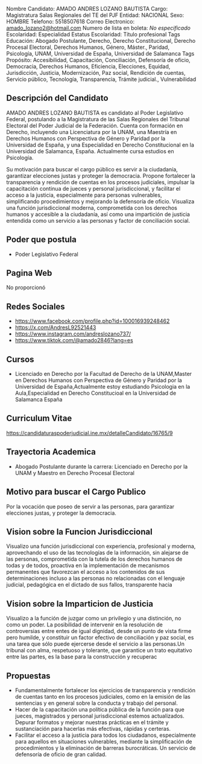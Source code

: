 Nombre Candidato: AMADO ANDRES LOZANO BAUTISTA
Cargo: Magistratura Salas Regionales del TE del PJF
Entidad: NACIONAL
Sexo: HOMBRE
Telefono: 5518507618
Correo Electronico: amado_lozano2@hotmail.com
Numero de lista en boleta: *No especificado*
Escolaridad: Especialidad
Estatus Escolaridad: Título profesional
Tags Educación: Abogado Postulante, Derecho, Derecho Constitucional, Derecho Procesal Electoral, Derechos Humanos, Género, Máster., Paridad, Psicología, UNAM, Universidad de España, Universidad de Salamanca
Tags Propósito: Accesibilidad, Capacitación, Conciliación, Defensoría de oficio, Democracia, Derechos Humanos, Eficiencia, Elecciones, Equidad, Jurisdicción, Justicia, Modernización, Paz social, Rendición de cuentas, Servicio público, Tecnología, Transparencia, Trámite judicial., Vulnerabilidad


## Descripción del Candidato 

AMADO ANDRES LOZANO BAUTISTA es candidato al Poder Legislativo Federal, postulando a la Magistratura de las Salas Regionales del Tribunal Electoral del Poder Judicial de la Federación. Cuenta con formación en Derecho, incluyendo una Licenciatura por la UNAM, una Maestría en Derechos Humanos con Perspectiva de Género y Paridad por la Universidad de España, y una Especialidad en Derecho Constitucional en la Universidad de Salamanca, España. Actualmente cursa estudios en Psicología.

Su motivación para buscar el cargo público es servir a la ciudadanía, garantizar elecciones justas y proteger la democracia. Propone fortalecer la transparencia y rendición de cuentas en los procesos judiciales, impulsar la capacitación continua de jueces y personal jurisdiccional, y facilitar el acceso a la justicia, especialmente para personas vulnerables, simplificando procedimientos y mejorando la defensoría de oficio. Visualiza una función jurisdiccional moderna, comprometida con los derechos humanos y accesible a la ciudadanía, así como una impartición de justicia entendida como un servicio a las personas y factor de conciliación social.


## Poder que postula

- Poder Legislativo Federal


## Pagina Web

No proporcionó


## Redes Sociales

- https://www.facebook.com/profile.php?id=100016939248462
- https://x.com/AndresL92521443
- https://www.instagram.com/andreslozano737/
- https://www.tiktok.com/@amado2846?lang=es


## Cursos

- Licenciado en Derecho por la Facultad de Derecho de la UNAM,Master en Derechos Humanos con Perspectiva de Género y Paridad  por la Universidad de  España,Actualmente estoy estudiando Psicologia en la Aula,Especialidad en Derecho Constitucioal en la Universidad de Salamanca España


## Curriculum Vitae

https://candidaturaspoderjudicial.ine.mx/detalleCandidato/16765/9


## Trayectoria Academica

- Abogado Postulante durante la carrera: Licenciado en Derecho por la UNAM y Maestro en Derecho Procesal Electoral


## Motivo para buscar el Cargo Publico

Por la vocación que poseo de servir a las personas, para garantizar elecciones justas, y proteger la democracia.


## Vision sobre la Funcion Jurisdiccional

Visualizo una función jurisdiccional con experiencia, profesional y moderna, aprovechando el uso de las tecnologías de la información, sin alejarse de las personas, comprometida con la tutela de los derechos humanos de todas y de todos, proactiva en la implementación de mecanismos permanentes que favorezcan el acceso a los contenidos  de sus determinaciones incluso a las personas no relacionadas con el lenguaje judicial, pedagógica en el dictado de sus fallos, transparente hacia


## Vision sobre la Imparticion de Justicia

Visualizo a la función de juzgar como un privilegio y una distinción, no como un poder. La posibilidad de intervenir en la resolución de controversias entre entes de igual dignidad, desde un punto de vista firme pero humilde, y constituir un factor efectivo de conciliación y paz social, es una tarea que sólo puede ejercerse desde el servicio a las personas.Un tribunal con alma, respetuoso y tolerante, que garantice un trato equitativo entre las partes, es la base para la construcción y recuperac


## Propuestas

- Fundamentalmente fortalecer los ejercicios de transparencia y rendición de cuentas tanto en los procesos judiciales, como en la emisión de las sentencias y en general sobre la conducta y trabajo del personal.
- Hacer de la capacitación una política pública de la función para que jueces, magistrados y personal jurisdiccional estemos actualizados. Depurar formatos y mejorar nuestras prácticas en el trámite y sustanciación para hacerlas más efectivas, rápidas y certeras.
- Facilitar el acceso a la justicia para todos los ciudadanos, especialmente para aquellos en situaciones vulnerables, mediante la simplificación de procedimientos y la eliminación de barreras burocráticas. Un servicio de defensoría de oficio de gran calidad.

